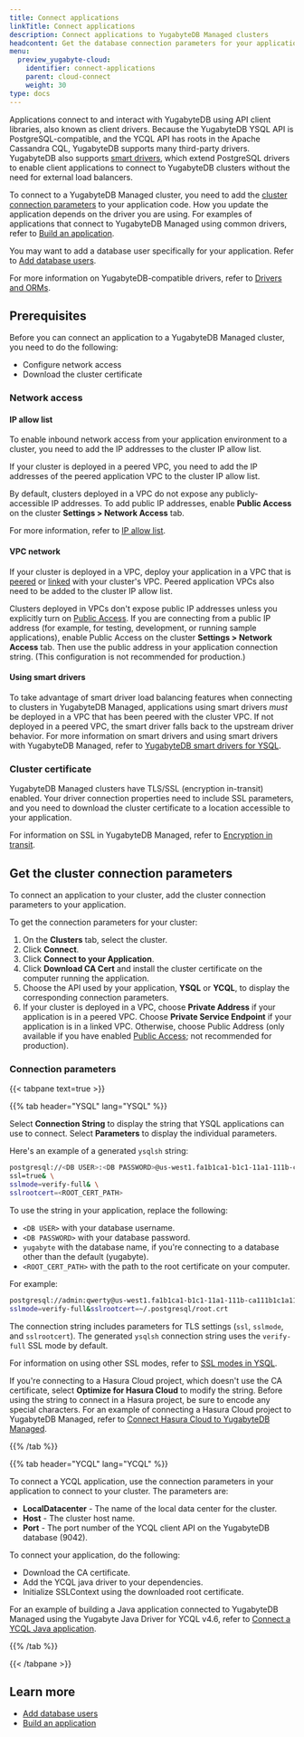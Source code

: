 ```yaml
---
title: Connect applications
linkTitle: Connect applications
description: Connect applications to YugabyteDB Managed clusters
headcontent: Get the database connection parameters for your application
menu:
  preview_yugabyte-cloud:
    identifier: connect-applications
    parent: cloud-connect
    weight: 30
type: docs
---
```


Applications connect to and interact with YugabyteDB using API client libraries, also known as client drivers. Because the YugabyteDB YSQL API is PostgreSQL-compatible, and the YCQL API has roots in the Apache Cassandra CQL, YugabyteDB supports many third-party drivers. YugabyteDB also supports [smart drivers](../../../drivers-orms/smart-drivers/), which extend PostgreSQL drivers to enable client applications to connect to YugabyteDB clusters without the need for external load balancers.

To connect to a YugabyteDB Managed cluster, you need to add the [cluster connection parameters](#get-the-cluster-connection-parameters) to your application code. How you update the application depends on the driver you are using. For examples of applications that connect to YugabyteDB Managed using common drivers, refer to [Build an application](../../../develop/build-apps/).

You may want to add a database user specifically for your application. Refer to [Add database users](../../cloud-secure-clusters/add-users/).

For more information on YugabyteDB-compatible drivers, refer to [Drivers and ORMs](../../../drivers-orms/).

## Prerequisites

Before you can connect an application to a YugabyteDB Managed cluster, you need to do the following:

- Configure network access
- Download the cluster certificate

### Network access

#### IP allow list

To enable inbound network access from your application environment to a cluster, you need to add the IP addresses to the cluster IP allow list.

If your cluster is deployed in a peered VPC, you need to add the IP addresses of the peered application VPC to the cluster IP allow list.

By default, clusters deployed in a VPC do not expose any publicly-accessible IP addresses. To add public IP addresses, enable **Public Access** on the cluster **Settings > Network Access** tab.

For more information, refer to [IP allow list](../../cloud-secure-clusters/add-connections).

#### VPC network

If your cluster is deployed in a VPC, deploy your application in a VPC that is [peered](../../cloud-basics/cloud-vpcs/cloud-add-peering/) or [linked](../../cloud-basics/cloud-vpcs/cloud-add-endpoint/) with your cluster's VPC. Peered application VPCs also need to be added to the cluster IP allow list.

Clusters deployed in VPCs don't expose public IP addresses unless you explicitly turn on [Public Access](../../../yugabyte-cloud/cloud-secure-clusters/add-connections/#enabling-public-access). If you are connecting from a public IP address (for example, for testing, development, or running sample applications), enable Public Access on the cluster **Settings > Network Access** tab. Then use the public address in your application connection string. (This configuration is not recommended for production.)

#### Using smart drivers

To take advantage of smart driver load balancing features when connecting to clusters in YugabyteDB Managed, applications using smart drivers _must_ be deployed in a VPC that has been peered with the cluster VPC. If not deployed in a peered VPC, the smart driver falls back to the upstream driver behavior. For more information on smart drivers and using smart drivers with YugabyteDB Managed, refer to [YugabyteDB smart drivers for YSQL](../../../drivers-orms/smart-drivers/).

### Cluster certificate

YugabyteDB Managed clusters have TLS/SSL (encryption in-transit) enabled. Your driver connection properties need to include SSL parameters, and you need to download the cluster certificate to a location accessible to your application.

For information on SSL in YugabyteDB Managed, refer to [Encryption in transit](../../cloud-secure-clusters/cloud-authentication/).

## Get the cluster connection parameters

To connect an application to your cluster, add the cluster connection parameters to your application.

To get the connection parameters for your cluster:

1. On the **Clusters** tab, select the cluster.
1. Click **Connect**.
1. Click **Connect to your Application**.
1. Click **Download CA Cert** and install the cluster certificate on the computer running the application.
1. Choose the API used by your application, **YSQL** or **YCQL**, to display the corresponding connection parameters.
1. If your cluster is deployed in a VPC, choose **Private Address** if your application is in a peered VPC. Choose **Private Service Endpoint** if your application is in a linked VPC. Otherwise, choose Public Address (only available if you have enabled [Public Access](../../../yugabyte-cloud/cloud-secure-clusters/add-connections/#enabling-public-access); not recommended for production).

### Connection parameters

{{< tabpane text=true >}}

  {{% tab header="YSQL" lang="YSQL" %}}

Select **Connection String** to display the string that YSQL applications can use to connect. Select **Parameters** to display the individual parameters.

Here's an example of a generated `ysqlsh` string:

```sh
postgresql://<DB USER>:<DB PASSWORD>@us-west1.fa1b1ca1-b1c1-11a1-111b-ca111b1c1a11.aws.ybdb.io:5433/yugabyte? \
ssl=true& \
sslmode=verify-full& \
sslrootcert=<ROOT_CERT_PATH>
```

To use the string in your application, replace the following:

- `<DB USER>` with your database username.
- `<DB PASSWORD>` with your database password.
- `yugabyte` with the database name, if you're connecting to a database other than the default (yugabyte).
- `<ROOT_CERT_PATH>` with the path to the root certificate on your computer.

For example:

```sh
postgresql://admin:qwerty@us-west1.fa1b1ca1-b1c1-11a1-111b-ca111b1c1a11.aws.ybdb.io:5433/yugabyte?ssl=true& \
sslmode=verify-full&sslrootcert=~/.postgresql/root.crt
```

The connection string includes parameters for TLS settings (`ssl`, `sslmode`, and `sslrootcert`). The generated `ysqlsh` connection string uses the `verify-full` SSL mode by default.

For information on using other SSL modes, refer to [SSL modes in YSQL](../../cloud-secure-clusters/cloud-authentication/#ssl-modes-in-ysql).

If you're connecting to a Hasura Cloud project, which doesn't use the CA certificate, select **Optimize for Hasura Cloud** to modify the string. Before using the string to connect in a Hasura project, be sure to encode any special characters. For an example of connecting a Hasura Cloud project to YugabyteDB Managed, refer to [Connect Hasura Cloud to YugabyteDB Managed](../../cloud-examples/hasura-cloud/).

  {{% /tab %}}

  {{% tab header="YCQL" lang="YCQL" %}}

To connect a YCQL application, use the connection parameters in your application to connect to your cluster. The parameters are:

- **LocalDatacenter** - The name of the local data center for the cluster.
- **Host** - The cluster host name.
- **Port** - The port number of the YCQL client API on the YugabyteDB database (9042).

To connect your application, do the following:

- Download the CA certificate.
- Add the YCQL java driver to your dependencies.
- Initialize SSLContext using the downloaded root certificate.

For an example of building a Java application connected to YugabyteDB Managed using the Yugabyte Java Driver for YCQL v4.6, refer to [Connect a YCQL Java application](../../cloud-examples/connect-ycql-application/).

  {{% /tab %}}

{{< /tabpane >}}

## Learn more

- [Add database users](../../cloud-secure-clusters/add-users/)
- [Build an application](../../../develop/build-apps/)

